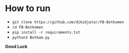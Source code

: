 # How to run

- `git clone https://github.com/dikidjatar/FB-Botkomen`
- `cd FB-Botkomen`
- `pip install -r requirements.txt`
- `python3 Botkom.py`

**Good Luck**